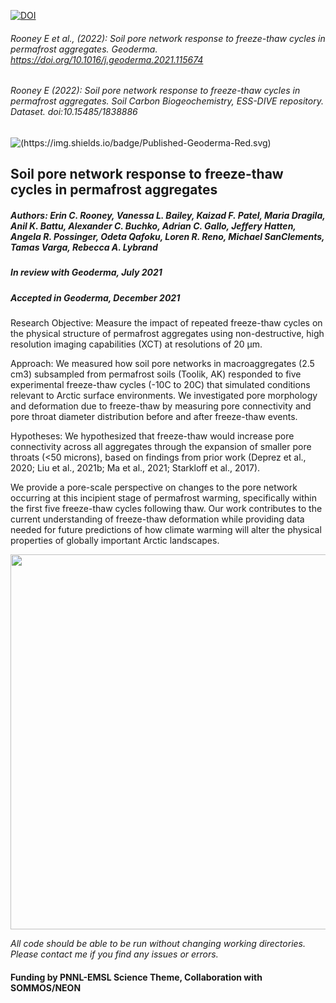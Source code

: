 [![DOI](https://zenodo.org/badge/279685632.svg)](https://zenodo.org/badge/latestdoi/279685632)
###### Rooney E et al., (2022): Soil pore network response to freeze-thaw cycles in permafrost aggregates. Geoderma. https://doi.org/10.1016/j.geoderma.2021.115674
###### Rooney E (2022): Soil pore network response to freeze-thaw cycles in permafrost aggregates. Soil Carbon Biogeochemistry, ESS-DIVE repository. Dataset. doi:10.15485/1838886 
![(https://img.shields.io/badge/Published-Geoderma-Red.svg)](https://img.shields.io/badge/Published-Geoderma-Red.svg)


## Soil pore network response to freeze-thaw cycles in permafrost aggregates

##### Authors: Erin C. Rooney, Vanessa L. Bailey, Kaizad F. Patel, Maria Dragila, Anil K. Battu, Alexander C. Buchko, Adrian C. Gallo, Jeffery Hatten, Angela R. Possinger, Odeta Qafoku, Loren R. Reno, Michael SanClements, Tamas Varga, Rebecca A. Lybrand

##### *In review with Geoderma, July 2021*
##### *Accepted in Geoderma, December 2021*

Research Objective: Measure the impact of repeated freeze-thaw cycles on the physical structure of permafrost aggregates using non-destructive, high resolution imaging capabilities (XCT) at resolutions of 20 µm. 

Approach: We measured how soil pore networks in macroaggregates (2.5 cm3) subsampled from permafrost soils (Toolik, AK) responded to five experimental freeze-thaw cycles (-10C to 20C) that simulated conditions relevant to Arctic surface environments. We investigated pore morphology and deformation due to freeze-thaw by measuring pore connectivity and pore throat diameter distribution before and after freeze-thaw events. 

Hypotheses: We hypothesized that freeze-thaw would increase pore connectivity across all aggregates through the expansion of smaller pore throats (<50 microns), based on findings from prior work (Deprez et al., 2020; Liu et al., 2021b; Ma et al., 2021; Starkloff et al., 2017). 

We provide a pore-scale perspective on changes to the pore network occurring at this incipient stage of permafrost warming, specifically within the first five freeze-thaw cycles following thaw. Our work contributes to the current understanding of freeze-thaw deformation while providing data needed for future predictions of how climate warming will alter the physical properties of globally important Arctic landscapes.

<img src="https://user-images.githubusercontent.com/61806923/139149256-ca8d7a27-e47b-4ebc-8462-1b52cff04ad4.jpg" width="600" />
 
*All code should be able to be run without changing working directories. Please contact me if you find any issues or errors.*

#### Funding by PNNL-EMSL Science Theme, Collaboration with SOMMOS/NEON
